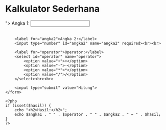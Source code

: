 <?php

function tambah($a, $b)
{
    return $a + $b;
}

function kurang($a, $b)
{
    return $a - $b;
}

function kali($a, $b)
{
    return $a * $b;
}

function bagi($a, $b)
{
    return $a / $b;
}

// Fungsi utama
if ($_SERVER["REQUEST_METHOD"] == "POST") {
    $angka1 = $_POST["angka1"];
    $angka2 = $_POST["angka2"];
    $operator = $_POST["operator"];

    switch ($operator) {
        case "+":
            $hasil = tambah($angka1, $angka2);
            break;
        case "-":
            $hasil = kurang($angka1, $angka2);
            break;
        case "*":
            $hasil = kali($angka1, $angka2);
            break;
        case "/":
            $hasil = bagi($angka1, $angka2);
            break;
        default:
            $hasil = "Operasi tidak dikenali";
    }
}
?>

<!DOCTYPE html>
<html>

<head>
    <title>Kalkulator Sederhana</title>
</head>

<body>
    <h1>Kalkulator Sederhana</h1>
    <form method="post" action="<?php echo htmlspecialchars($_SERVER["PHP_SELF"]); ?>">
        <label for="angka1">Angka 1:</label>
        <input type="number" id="angka1" name="angka1" required><br><br>

        <label for="angka2">Angka 2:</label>
        <input type="number" id="angka2" name="angka2" required><br><br>

        <label for="operator">Operator:</label>
        <select id="operator" name="operator">
            <option value="+">+</option>
            <option value="-">-</option>
            <option value="*">*</option>
            <option value="/">/</option>
        </select><br><br>

        <input type="submit" value="Hitung">
    </form>

    <?php
    if (isset($hasil)) {
        echo "<h2>Hasil:</h2>";
        echo $angka1 . " " . $operator . " " . $angka2 . " = " . $hasil;
    }
    ?>
</body>

</html>
